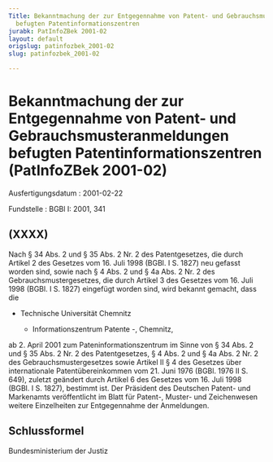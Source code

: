 ```yaml
---
Title: Bekanntmachung der zur Entgegennahme von Patent- und Gebrauchsmusteranmeldungen
  befugten Patentinformationszentren
jurabk: PatInfoZBek 2001-02
layout: default
origslug: patinfozbek_2001-02
slug: patinfozbek_2001-02

---
```


# Bekanntmachung der zur Entgegennahme von Patent- und Gebrauchsmusteranmeldungen befugten Patentinformationszentren (PatInfoZBek 2001-02)

Ausfertigungsdatum
:   2001-02-22

Fundstelle
:   BGBl I: 2001, 341



## (XXXX)

Nach § 34 Abs. 2 und § 35 Abs. 2 Nr. 2 des Patentgesetzes, die durch
Artikel 2 des Gesetzes vom 16. Juli 1998 (BGBl. I S. 1827) neu gefasst
worden sind, sowie nach § 4 Abs. 2 und § 4a Abs. 2 Nr. 2 des
Gebrauchsmustergesetzes, die durch Artikel 3 des Gesetzes vom 16. Juli
1998 (BGBl. I S. 1827) eingefügt worden sind, wird bekannt gemacht,
dass die

*   Technische Universität Chemnitz

    - Informationszentrum Patente -, Chemnitz,



ab 2. April 2001 zum Pateninformationszentrum im Sinne von § 34 Abs. 2
und § 35 Abs. 2 Nr. 2 des Patentgesetzes, § 4 Abs. 2 und § 4a Abs. 2
Nr. 2 des Gebrauchsmustergesetzes sowie Artikel II § 4 des Gesetzes
über internationale Patentübereinkommen vom 21. Juni 1976 (BGBl. 1976
II S. 649), zuletzt geändert durch Artikel 6 des Gesetzes vom 16. Juli
1998 (BGBl. I S. 1827), bestimmt ist.
Der Präsident des Deutschen Patent- und Markenamts veröffentlicht im
Blatt für Patent-, Muster- und Zeichenwesen weitere Einzelheiten zur
Entgegennahme der Anmeldungen.


## Schlussformel

Bundesministerium der Justiz

